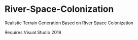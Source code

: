 # River-Space-Colonization
Realistic Terrain Generation Based on River Space Colonization

Requires Visual Studio 2019

